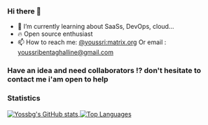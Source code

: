 ### Hi there 👋
- 🌱 I’m currently learning about SaaSs, DevOps, cloud...
- :fire: Open source enthusiast
- 📫 How to reach me: [@youssri:matrix.org](https://matrix.to/#/@youssri:matrix.org) Or email :  [youssribentaghalline@gmail.com](youssribentaghalline@gmail.com)
### Have an idea and need collaborators !? don't hesitate to contact me i'am open to help

### Statistics
<div>
  <a href="https://github.com/anuraghazra/github-readme-stats">
    <img align="center" alt="Yossbg's GitHub stats" src="https://github-readme-stats.vercel.app/api?username=you1996&bg_color=30,3CA55C,B5AC49&title_color=fff&text_color=fff&count_private=true" />
  </a>
  <a href="https://github.com/anuraghazra/convoychat">
    <img align="center" alt="Top Languages" src="https://github-readme-stats.vercel.app/api/top-langs/?username=you1996&bg_color=30,3CA55C,B5AC49&title_color=fff&text_color=fff&count_private=true" />
  </a>
</div>
<!--
**you1996/you1996** is a ✨ _special_ ✨ repository because its `README.md` (this file) appears on your GitHub profile.

Here are some ideas to get you started:

- 🔭 I’m currently working on ...
- 🌱 I’m currently learning ...
- 👯 I’m looking to collaborate on ...
- 🤔 I’m looking for help with ...
- 💬 Ask me about ...
- 📫 How to reach me: ...
- 😄 Pronouns: ...
- ⚡ Fun fact: ...
-->
